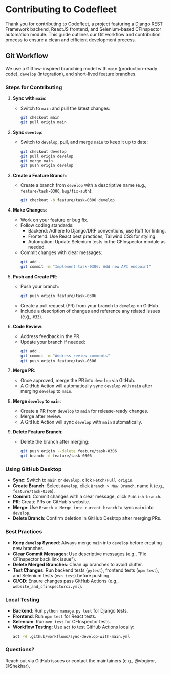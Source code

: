 # Contributing to Codefleet

Thank you for contributing to Codefleet, a project featuring a Django REST Framework backend, ReactJS frontend, and Selenium-based CFInspector automation module. This guide outlines our Git workflow and contribution process to ensure a clean and efficient development process.

## Git Workflow

We use a Gitflow-inspired branching model with `main` (production-ready code), `develop` (integration), and short-lived feature branches.

### Steps for Contributing

1. **Sync with `main`**:
   - Switch to `main` and pull the latest changes:
     ```bash
     git checkout main
     git pull origin main
     ```

2. **Sync `develop`**:
   - Switch to `develop`, pull, and merge `main` to keep it up to date:
     ```bash
     git checkout develop
     git pull origin develop
     git merge main
     git push origin develop
     ```

3. **Create a Feature Branch**:
   - Create a branch from `develop` with a descriptive name (e.g., `feature/task-0306`, `bug/fix-auth`):
     ```bash
     git checkout -b feature/task-0306 develop
     ```

4. **Make Changes**:
   - Work on your feature or bug fix.
   - Follow coding standards:
     - Backend: Adhere to Django/DRF conventions, use Ruff for linting.
     - Frontend: Use React best practices, Tailwind CSS for styling.
     - Automation: Update Selenium tests in the CFInspector module as needed.
   - Commit changes with clear messages:
     ```bash
     git add .
     git commit -m "Implement task-0306: Add new API endpoint"
     ```

5. **Push and Create PR**:
   - Push your branch:
     ```bash
     git push origin feature/task-0306
     ```
   - Create a pull request (PR) from your branch to `develop` on GitHub.
   - Include a description of changes and reference any related issues (e.g., `#33`).

6. **Code Review**:
   - Address feedback in the PR.
   - Update your branch if needed:
     ```bash
     git add .
     git commit -m "Address review comments"
     git push origin feature/task-0306
     ```

7. **Merge PR**:
   - Once approved, merge the PR into `develop` via GitHub.
   - A GitHub Action will automatically sync `develop` with `main` after merging `develop` to `main`.

8. **Merge `develop` to `main`**:
   - Create a PR from `develop` to `main` for release-ready changes.
   - Merge after review.
   - A GitHub Action will sync `develop` with `main` automatically.

9. **Delete Feature Branch**:
   - Delete the branch after merging:
     ```bash
     git push origin --delete feature/task-0306
     git branch -d feature/task-0306
     ```

### Using GitHub Desktop
- **Sync**: Switch to `main` or `develop`, click `Fetch/Pull origin`.
- **Create Branch**: Select `develop`, click `Branch > New Branch`, name it (e.g., `feature/task-0306`).
- **Commit**: Commit changes with a clear message, click `Publish branch`.
- **PR**: Create PRs on GitHub's website.
- **Merge**: Use `Branch > Merge into current branch` to sync `main` into `develop`.
- **Delete Branch**: Confirm deletion in GitHub Desktop after merging PRs.

### Best Practices
- **Keep `develop` Synced**: Always merge `main` into `develop` before creating new branches.
- **Clear Commit Messages**: Use descriptive messages (e.g., "Fix CFInspector back link issue").
- **Delete Merged Branches**: Clean up branches to avoid clutter.
- **Test Changes**: Run backend tests (`pytest`), frontend tests (`npm test`), and Selenium tests (`mvn test`) before pushing.
- **CI/CD**: Ensure changes pass GitHub Actions (e.g., `website_and_cfinspectorci.yml`).

### Local Testing
- **Backend**: Run `python manage.py test` for Django tests.
- **Frontend**: Run `npm test` for React tests.
- **Selenium**: Run `mvn test` for CFInspector tests.
- **Workflow Testing**: Use `act` to test GitHub Actions locally:
  ```bash
  act -W .github/workflows/sync-develop-with-main.yml
  ```

### Questions?
Reach out via GitHub issues or contact the maintainers (e.g., @vbgiyor, @Shekhar).